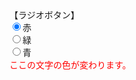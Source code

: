 <html>
<head>
<meta http-equiv="Content-Type" content="text/html; charset=UTF-8">
<title>
教材４ー３
</title>

<script type="text/javascript">

function iroKaeru(){

	var aka = document.getElementById("aka");
	var midori = document.getElementById("midori");
	var ao = document.getElementById("ao");
	var c;
	if(aka.checked){
		c = "#ff0000";
	}else if(midori.checked){
		c = "#00ff00";
	}else if(ao.checked){
		c = "#0000ff";
	}
	
	var moji = document.getElementById("moji");
	moji.style.color = c;
}

</script>
</head>
<body>
【ラジオボタン】<br>
<input type="radio" name="c" onclick="iroKaeru()" id="aka" checked>赤<br>
<input type="radio" name="c" onclick="iroKaeru()" id="midori">緑<br>
<input type="radio" name="c" onclick="iroKaeru()" id="ao">青<br>
<span id="moji" style="color:#ff0000">ここの文字の色が変わります。</span><br>
</body>
</html>





